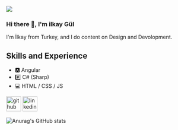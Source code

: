 ![](https://media-exp1.licdn.com/dms/image/C4D16AQFtfFicQhpnWw/profile-displaybackgroundimage-shrink_350_1400/0/1616528347824?e=1623283200&v=beta&t=TVx4wXv2nr4FK5-jNgSX5MCiYuzPwY9BVQD66MRMRmc)

### Hi there 👋, I'm ilkay Gül
I'm İlkay from Turkey, and I do content on Design and Devolopment. 

## Skills and Experience
* 🅰 Angular
* #️⃣ C# (Sharp)
* 💻 HTML / CSS / JS 



[<img src='https://cdn.jsdelivr.net/npm/simple-icons@3.0.1/icons/github.svg' alt='github' height='40'>](https://github.com/ilkayGl)  [<img src='https://cdn.jsdelivr.net/npm/simple-icons@3.0.1/icons/linkedin.svg' alt='linkedin' height='40'>](https://www.linkedin.com/in/ilkay-gül/)  






![Anurag's GitHub stats](https://github-readme-stats.vercel.app/api?username=ilkayGl&show_icons=true&theme=radical)
